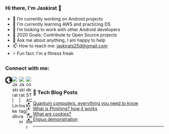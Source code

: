 ### Hi there, I'm Jaskirat 👋

- 🔭 I’m currently working on Android projects
- 🌱 I'm currently learning AWS and practicing DS
- 👯 I’m looking to work with other Android developers
- 🥅 2020 Goals: Contribute to Open Source projects
- 💬 Ask me about anything, I am happy to help
- 📫 How to reach me: jaskirats25d@gmail.com
- ⚡ Fun fact: I'm a fitness freak

### Connect with me:

[<img align="left" alt="techaddicts.in" width="22px" src="https://raw.githubusercontent.com/iconic/open-iconic/master/svg/globe.svg" />][website]
[<img align="left" alt="Jaskirat | LinkedIn" width="22px" src="https://cdn.jsdelivr.net/npm/simple-icons@v3/icons/linkedin.svg" />][linkedin]
[<img align="left" alt="Jaskirat | Instagram" width="22px" src="https://cdn.jsdelivr.net/npm/simple-icons@v3/icons/instagram.svg" />][instagram]
[<img align="left" alt="codeSTACKr | Twitter" width="22px" src="https://cdn.jsdelivr.net/npm/simple-icons@v3/icons/twitter.svg" />][twitter]

<br />

### 📕 Tech Blog Posts

<!-- BLOG-POST-LIST:START -->
- [Quantum computers, everything you need to know](https://jaskirats25d.medium.com/quantum-computers-everything-you-need-to-know-1b527ce84d96)
- [What is Phishing? how it works](https://techaddicts.in/what-is-phishing-how-it-works/)
- [What are cookies?](https://techaddicts.in/what-are-cookies/)
- [Eligius demonstration](https://bit.ly/3mAB0z2)
<!-- BLOG-POST-LIST:END -->

---

[website]: https://techaddicts.in
[instagram]: https://instagram.com/jaskirat_02
[linkedin]: https://www.linkedin.com/in/jaskirat-singh-8a80a0187
[twitter]: https://twitter.com/jaskira37638164
